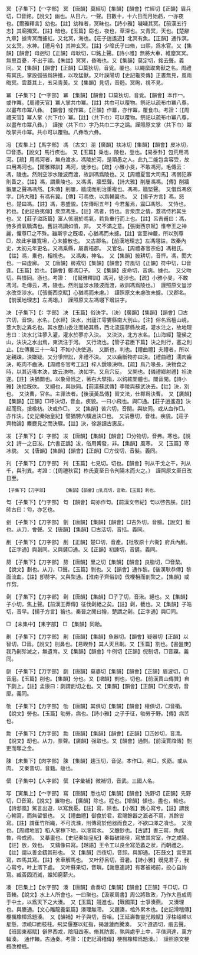 <!-- { "loadSidebar": true } -->
冥	【子集下】【冖字部】	冥	【唐韻】莫經切【集韻】【韻會】忙經切【正韻】眉兵切，□音銘。【說文】幽也。从日六，冖聲。日數十，十六日而月始虧，冖亦夜也。【爾雅釋言】幼也。【註】幼稚者，冥昧也。【詩小雅】噦噦其冥。【前漢五行志】其廟獨冥。【註】暗也。【玉篇】窈也，夜也，草深也。又靑冥，天也。【楚辭九章】據靑冥而攄虹。又北冥，海也。【莊子逍遙遊】北冥有魚。【正韻】通作溟。又玄冥，水神。【禮月令】其神玄冥。【註】少皡氏子曰脩，曰熙，爲水官。又【集韻】【韻會】母迥切【正韻】母耿切，□銘上聲。【詩小雅】無將大車，維塵冥冥。無思百憂，不出于熲。【朱註】冥冥，昏晦也。又【集韻】莫定切，銘去聲。義同。又【集韻】【韻會】【正韻】□莫狄切，音覓。覆也。以繩縻取禽獸之名。周禮有冥氏，掌設弧張爲阱擭，以攻猛獸。又叶謨陽切【史記龜莢傳】正晝無見，風雨晦冥。雲蓋其上，五采靑黃。又【集韻】見切，音麪。冥眴，視不見。

冪	【子集下】【冖字部】	冪	【集韻】【韻會】□莫狄切，音覓。【韻會】本作冖。或作冪。【周禮天官】冪人掌共巾冪。【註】共巾可以覆物。祭祀以疏布巾冪八尊，以畫布巾冪八彝。　【韻會】或作冪。【正韻】作羃，亦作冪，覆食巾。考證：〔【周禮天官】冪人掌〈共下巾〉冪。【註】〈共下巾〉可以覆物。祭祀以疏布巾冪八尊，以畫布巾冪八彝。〕　謹按〈共下巾〉字乃共巾二字之譌。謹照原文掌〈共下巾〉冪改掌共巾冪。共巾可以覆物。八彝改六彝。 

冯	【亥集上】【馬字部】	馮	〔古文〕淜【廣韻】扶冰切【集韻】【韻會】皮冰切，□音憑。【說文】馬行疾也。　又【玉篇】乗也，陵也，登也。【易泰卦】包荒用馮河。【疏】用馮河者，無舟渡水，馮陵於河，是頑愚之人。此九二能包含容受，故曰用馮河也。【爾雅釋訓】馮河，徒涉也。【疏】小雅小旻，不敢馮河。毛傳云：馮，陵也。然則空涉水陵波而渡，故訓馮爲陵也。又【周禮夏官大司馬】馮弱犯寡則眚之。【註】馮，謂乗陵也。又馮馮，牆堅聲。【詩大雅】削屢馮馮。【傳】削牆鍛屢之聲馮馮然。【朱傳】削屢，牆成而削治重複也。馮馮，牆堅聲。　又借爲馮依字。【詩大雅】有馮有翼。【傳】可馮依，以爲輔翼也。　又【揚子方言】馮，怒也。楚曰馮。【註】馮，恚盛貌。【左傳昭五年】今君奮焉，震□馮怒。　又恃也，矜也。【史記伯夷傳】衆庶馮生。【註】馮者，恃也。言衆庶之情，蓋馮恃矜其生也。又【莊子盜跖篇】富人侅溺於馮氣，若負重行而上也。【註】呂吉甫曰：馮，恃多資氣驕滿也。舊註馮讀如憤，非。　又不滿之意。【張衡西京賦】惟帝王之神麗，懼尊□之不殊。雖斯宇之旣坦，心猶馮而未攄。【註】宮室神嚴，所以別尊□，故此宇雖寬坦，心未攄散也。　又古郡名。【前漢地理志】左馮翊註，故秦內史，太初元年更名。又馮乗縣，屬蒼梧郡。　又官名。【周禮春官宗伯】馮相氏。【註】馮，乗也，相視也。　又馮夷，神名。　又【集韻】披耕切，音怦。馮，閎大也。一曰虛廓。　又【唐韻】房戎切【集韻】【韻會】符風切【正韻】符中切，□音逢。【玉篇】姓也。【韻會】鄭馮□子。　又【集韻】皮命切，音病。據也。　又父吻切。與憤同。懣也。考證： 〔【爾雅釋訓】馮河，徒涉也。【疏】小雅小旻，不敢馮河。毛傳云，馮，陵也。然則豈涉水陵波而渡，故訓馮爲陵也。〕　謹照原文豈涉水改空涉水。〔【張衡西京賦】心猶馮而未慮。〕　謹照原文未慮改未攄。〔又郡名。【前漢地理志】左馮翊。〕　謹照原文左馮翊下增註字。 

决	【子集下】【冫字部】	决	【玉篇】俗決字。（決）【廣韻】【集韻】【韻會】□古穴切，音玦。水名。【水經】決水，出廬江雩婁縣南大別山。【注】俗名爲檀山峴，蓋大別之異名也。其水歷山委注而絡其縣，西北流逕蓼縣故城，灌水注之，故地理志曰：決水北注蓼入灌，灌水於蓼亦入決。　又決決，北方水名。【山海經】龍侯之山，決決之水出焉，東流注于河。　又行流也。【管子君臣下篇】決之則行，塞之則止。【左傳襄三十一年】不如小決使道。　又斷也，判也。【禮曲禮】夫禮者，所以定親疎，決嫌疑。又分爭辨訟，非禮不決。　又以齒斷物亦曰決。【禮曲禮】濡肉齒決，乾肉不齒決。【周禮冬官考工記】梓人銳喙決吻。【疏】鳥乃喙長，決物食之時，以其近喙本決，故云決吻。決如字。又烏穴反。　又開也。【儀禮鄕射禮】袒決遂。【註】決猶闓也。以象骨爲之，著右大擘指，以鈎絃闓體也。闓音開。【詩小雅】決拾旣佽。　又絕也，與訣同。【前漢蘇武傳】李陵與蘇武決去。【註】決，別也。　又決曹，官名。主罪法者。【後漢黃昌傳】習文法，仕郡爲決曹。　又【廣韻】【集韻】【正韻】□呼決切，音血。疾貌。一曰小飛也。與□通。【莊子逍遙遊】決起而飛，搶楡枋。決或作□。　又【集韻】苦穴切，音闋。與缺同。或从血作□。亦作決。【史記秦始皇紀】譬猶騁六驥過決□也。　又涓惠切，音桂。疾貌。【莊子齊物論】麋鹿見之而決驟。【註】決，徐邈讀古惠反。

冹	【子集下】【冫字部】	冹	【唐韻】【集韻】【韻會】□分物切，音弗。寒也。【說文】詩一之日冹。【六書正譌】冹，俗用觱發，非。【集韻】風寒。　又【玉篇】寒冰貌。　又【唐韻】【集韻】【韻會】【正韻】□方伐切，音髮。義同。

刋	【子集下】【刀字部】	刋	【玉篇】七見切。切也。【韻會】刊从干戈之干，刋从千，與刊異。考證：〔【周禮秋官】柞氏夏至日令刋陽木而火之。〕　謹照原文至日改日至。 

	【子集下】【刀字部】		【集韻】【韻會】□乳兗切，音軟。【玉篇】刺也。

匄	【子集下】【勹字部】	匄	【韻會】匃亦作匄。【前漢文帝紀】匄以啓告朕。【註】師古曰：匄，亦乞也。

刽	【子集下】【刀字部】	劊	【唐韻】【集韻】【韻會】□古外切，音膾。【說文】斷也。从刀，會聲。又【唐韻】【集韻】□古活切，音括。義同。

剷	【子集下】【刀字部】	剷	【正韻】楚□切，音產。【杜牧原十六衞】府兵內剷。【正字通】與剗同。又與鏟□通。又【正韻】初諫切，音鏟。義同。

剺	【子集下】【刀字部】	剺	【唐韻】里之切【集韻】【韻會】良脂切，□音棃。【說文】劃也。从刀，□聲。【玉篇】剝也。又【韻會】通作黎。【後漢耿恭傳】黎面流血。【註】卽剺字。又與棃通。【淮南子齊俗訓】伐楩枏而剖棃之。【集韻】或作剓。

劋	【子集下】【刀字部】	劋	【唐韻】【集韻】□子了切，音湫。絕也。又【集韻】子小切，焦上聲。【前漢王莽傳】征伐劋絕之矣。【註】劋，截也。又【集韻】子皓切，音早。【揚子方言】獪也。秦晉之閒曰獪，楚謂之劋。【正字通】與□同。

□	【未集中】【耒字部】	□	【集韻】同耠。

劓	【子集下】【刀字部】	劓	【唐韻】【集韻】魚器切。【韻會】疑器切【正韻】以智切，□音。【說文】刖鼻也。【易睽卦】其人天且劓。又【玉篇】割也。【書盤庚】我乃劓殄滅之，無遺育。又【集韻】【韻會】牛例切【正韻】倪制切，□音寱。義同。

劘	【子集下】【刀字部】	劘	【唐韻】莫婆切【集韻】【韻會】【正韻】眉波切，□音磨。【玉篇】削也。【集韻】分也。又【增韻】剴也，切也。【前漢賈山傳贊】自下劘上。【註】孟康曰：劘謂剴切之也。又【集韻】【韻會】【正韻】□忙皮切，音靡。義同。

劬	【子集下】【力字部】	劬	【唐韻】其俱切【集韻】【韻會】權俱切，□音衢。【說文】勞也。【玉篇】劬勞，病也。【詩小雅】之子于征，劬勞于野。【傳】病苦也。

勡	【子集下】【力字部】	勡	【唐韻】【集韻】【韻會】【正韻】□匹妙切，音漂。【說文】刧也。从力，票聲。【廣韻】强取也。又【韻會】通剽。【前漢賈誼傳】剽吏而奪之金。

脨	【未集下】【肉字部】	脨	【集韻】趨玉切，音促。本作□。弗□。炙筯。或从肉。　又秦昔切，音籍。瘦也。

倵	【子集中】【人字部】	倵	【字彙補】微補切，音武。三國人名。

写	【寅集上】【宀字部】	寫	【唐韻】悉也切【集韻】【韻會】洗野切【正韻】先野切，□音瀉。【說文】置物也。【廣韻】除也，程也。【增韻】傾也，盡也，輸也。【詩邶風】駕言出遊，以寫我憂。【註】寫，除也。【小雅】我心寫兮。【註】謂我心輸寫，而無留恨也。　又【禮曲禮】御食於君，君賜餘器之漑者不寫，其餘皆寫。【註】謂萑竹所織，不可洗滌，則傳寫於他器而食之，不欲口澤之凟也。　又洩也。【周禮地官】稻人掌稼下地，以澮寫水。　又膽鈔也。【古諺】書三寫，魚成魯，帝成虒。　又摹畫也。【史記秦始皇紀】秦每破諸侯，寫放其宮室，作之咸陽。【註】放，效也。　又鑄像曰寫。【越語】王令工以良金寫范蠡之狀，而朝禮之。【註】謂以善金鑄其形也。　又【集韻】四夜切，音卸。與卸通。【石鼓文】宮車其寫，四馬其寫。【註】舍車解馬也。　又叶舒呂切，音暑。【詩小雅】旣見君子，我心寫兮。叶上湑下處。　又叶蘇果切，音瑣。【謝惠連詩】有客被褐前，投心自詢寫。臧否固消滅，誰知窮薪火。

凑	【巳集上】【水字部】	湊	【唐韻】倉奏切【集韻】【韻會】【正韻】千□切，□音輳。【說文】水上人所會也。一曰聚也。【汲冢周書】周公將致政，乃作大邑成周于中土，以爲天下之大湊。　又【玉篇】競進也。【戰國策】士爭湊燕。　又湊理也。與腠通。【文心雕龍養氣篇】湊理無滯。　又題湊，棺外累木也。【史記滑稽傳】楩楓橡樟爲題湊。　又【韻補】叶子與切，音咀。【王延壽魯靈光殿賦】浮柱岹嵽以星懸，漂嶢□而枝柱。飛梁偃蹇以虹指，揭蘧蘧而騰湊。　又叶遵遇切，疽去聲。【班固東都賦】僻界西戎，險阻四塞。脩其防禦，孰與處乎土中，平侇洞達，萬方輻湊。　通作輳。古通奏。考證：〔【史記滑稽傳】梗楓橡樟爲題湊。〕　謹照原文梗楓改楩楓。 

